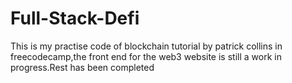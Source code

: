 # Full-Stack-Defi
This is my practise code of blockchain tutorial by patrick collins in freecodecamp,the front end for the web3 website is still a work in progress.Rest has been completed
